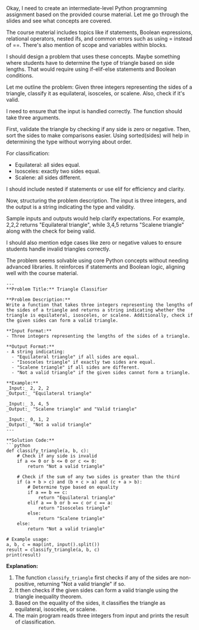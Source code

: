 <think>
Okay, I need to create an intermediate-level Python programming assignment based on the provided course material. Let me go through the slides and see what concepts are covered.

The course material includes topics like if statements, Boolean expressions, relational operators, nested ifs, and common errors such as using = instead of ==. There's also mention of scope and variables within blocks.

I should design a problem that uses these concepts. Maybe something where students have to determine the type of triangle based on side lengths. That would require using if-elif-else statements and Boolean conditions.

Let me outline the problem: Given three integers representing the sides of a triangle, classify it as equilateral, isosceles, or scalene. Also, check if it's valid.

I need to ensure that the input is handled correctly. The function should take three arguments. 

First, validate the triangle by checking if any side is zero or negative. Then, sort the sides to make comparisons easier. Using sorted(sides) will help in determining the type without worrying about order.

For classification:
- Equilateral: all sides equal.
- Isosceles: exactly two sides equal.
- Scalene: all sides different.

I should include nested if statements or use elif for efficiency and clarity.

Now, structuring the problem description. The input is three integers, and the output is a string indicating the type and validity.

Sample inputs and outputs would help clarify expectations. For example, 2,2,2 returns "Equilateral triangle", while 3,4,5 returns "Scalene triangle" along with the check for being valid.

I should also mention edge cases like zero or negative values to ensure students handle invalid triangles correctly.

The problem seems solvable using core Python concepts without needing advanced libraries. It reinforces if statements and Boolean logic, aligning well with the course material.
</think>

```
---
**Problem Title:** Triangle Classifier

**Problem Description:**  
Write a function that takes three integers representing the lengths of the sides of a triangle and returns a string indicating whether the triangle is equilateral, isosceles, or scalene. Additionally, check if the given sides can form a valid triangle.

**Input Format:**  
- Three integers representing the lengths of the sides of a triangle.

**Output Format:**  
- A string indicating:
  - "Equilateral triangle" if all sides are equal.
  - "Isosceles triangle" if exactly two sides are equal.
  - "Scalene triangle" if all sides are different.
  - "Not a valid triangle" if the given sides cannot form a triangle.

**Example:**  
_Input:_ 2, 2, 2  
_Output:_ "Equilateral triangle"

_Input:_ 3, 4, 5  
_Output:_ "Scalene triangle" and "Valid triangle"

_Input:_ 0, 1, 2  
_Output:_ "Not a valid triangle"
---

**Solution Code:**
```python
def classify_triangle(a, b, c):
    # Check if any side is invalid
    if a <= 0 or b <= 0 or c <= 0:
        return "Not a valid triangle"
    
    # Check if the sum of any two sides is greater than the third
    if (a + b > c) and (b + c > a) and (c + a > b):
        # Determine type based on equality
        if a == b == c:
            return "Equilateral triangle"
        elif a == b or b == c or c == a:
            return "Isosceles triangle"
        else:
            return "Scalene triangle"
    else:
        return "Not a valid triangle"

# Example usage:
a, b, c = map(int, input().split())
result = classify_triangle(a, b, c)
print(result)
```

**Explanation:**  
1. The function `classify_triangle` first checks if any of the sides are non-positive, returning "Not a valid triangle" if so.
2. It then checks if the given sides can form a valid triangle using the triangle inequality theorem.
3. Based on the equality of the sides, it classifies the triangle as equilateral, isosceles, or scalene.
4. The main program reads three integers from input and prints the result of classification.
```